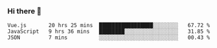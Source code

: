 ### Hi there 👋

<!--
**xin-code/Xin-code** is a ✨ _special_ ✨ repository because its `README.md` (this file) appears on your GitHub profile.

Here are some ideas to get you started:
<!--START_SECTION:waka-->
```text
Vue.js       20 hrs 25 mins  █████████████████░░░░░░░░   67.72 % 
JavaScript   9 hrs 36 mins   ████████░░░░░░░░░░░░░░░░░   31.85 % 
JSON         7 mins          ░░░░░░░░░░░░░░░░░░░░░░░░░   00.43 % 
```
<!--END_SECTION:waka-->
